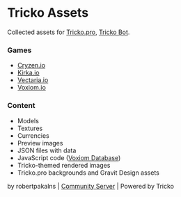 # Tricko Assets
Collected assets for [Tricko.pro](https://tricko.pro), [Tricko Bot](https://discord.com/oauth2/authorize?client_id=1182411176517324840).

### Games
* [Cryzen.io](https://cryzen.io)
* [Kirka.io](https://kirka.io)
* [Vectaria.io](https://vectaria.io)
* [Voxiom.io](https://voxiom.io)

### Content
* Models
* Textures
* Currencies
* Preview images
* JSON files with data
* JavaScript code ([Voxiom Database](https://docs.google.com/spreadsheets/d/1fYJzpqpyqqVorqgagCu2PQeE6t_Rp6nIYchPYYgg6es))
* Tricko-themed rendered images
* Tricko.pro backgrounds and Gravit Design assets

by robertpakalns | [Community Server](https://discord.gg/yPjrUrvSzv) | Powered by Tricko